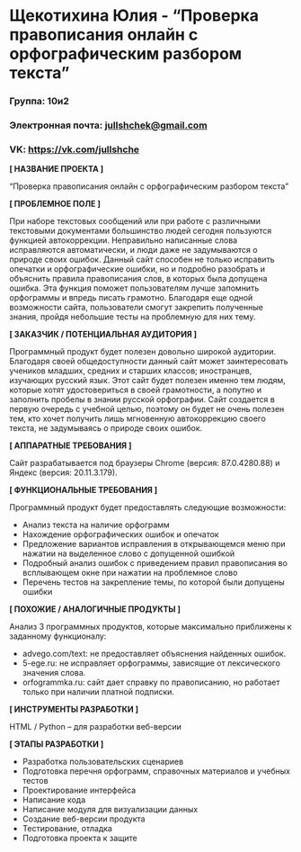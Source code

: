 # Щекотихина Юлия - “Проверка правописания онлайн с орфографическим разбором текста”

### Группа: 10и2
### Электронная почта: jullshchek@gmail.com
### VK:  https://vk.com/jullshche

**[ НАЗВАНИЕ ПРОЕКТА ]**

“Проверка правописания онлайн с орфографическим разбором текста”

**[ ПРОБЛЕМНОЕ ПОЛЕ ]**

При наборе текстовых сообщений или при работе с различными текстовыми документами большинство людей сегодня пользуются функцией автокоррекции. Неправильно написанные слова исправляются автоматически, и люди даже не задумываются о природе своих ошибок. Данный сайт способен не только исправить опечатки и орфографические ошибки, но и подробно разобрать и объяснить правила правописания слов, в которых была допущена ошибка. Эта функция поможет пользователям лучше запомнить орфограммы и впредь писать грамотно. Благодаря еще одной возможности сайта, пользователи смогут закрепить полученные знания, пройдя небольшие тесты на проблемную для них тему.

**[ ЗАКАЗЧИК / ПОТЕНЦИАЛЬНАЯ АУДИТОРИЯ ]**

Программный продукт будет полезен довольно широкой аудитории. Благодаря своей общедоступности данный сайт может заинтересовать учеников младших, средних и старших классов; иностранцев, изучающих русский язык. Этот сайт будет полезен именно тем людям, которые хотят удостовериться в своей грамотности, а попутно и заполнить пробелы в знании русской орфографии. Сайт создается в первую очередь с учебной целью, поэтому он будет не очень полезен тем, кто хочет получить лишь мгновенную автокоррекцию своего текста, не задумываясь о природе своих ошибок.

**[ АППАРАТНЫЕ ТРЕБОВАНИЯ ]**

Сайт разрабатывается под браузеры Chrome (версия: 87.0.4280.88) и Яндекс (версия: 20.11.3.179).

**[ ФУНКЦИОНАЛЬНЫЕ ТРЕБОВАНИЯ ]**

Программный продукт будет предоставлять следующие возможности: 
*	Анализ текста на наличие орфограмм
*	Нахождение орфографических ошибок и опечаток
*	Предложение вариантов исправления в открывающемся меню при нажатии на выделенное слово с допущенной ошибкой
*	Подробный анализ ошибок с приведением правил правописания во всплывающем окне при нажатии на проблемное слово
* Перечень тестов на закрепление темы, по которой были допущены ошибки

**[ ПОХОЖИЕ / АНАЛОГИЧНЫЕ ПРОДУКТЫ ]**

Анализ 3 программных продуктов, которые максимально приближены к заданному функционалу:

*	advego.com/text: не предоставляет объяснения найденных ошибок.
*	5-ege.ru: не исправляет орфограммы, зависящие от лексического значения слова.
*	orfogrammka.ru: сайт дает справку по правописанию, но работает только при наличии платной подписки.

**[ ИНСТРУМЕНТЫ РАЗРАБОТКИ ]**

HTML / Python – для разработки веб-версии

**[ ЭТАПЫ РАЗРАБОТКИ ]**

*	Разработка пользовательских сценариев
*	Подготовка перечня орфограмм, справочных материалов и учебных тестов
*	Проектирование интерфейса
*	Написание кода
*	Написание модуля для визуализации данных
*	Создание веб-версии продукта
*	Тестирование, отладка
*	Подготовка проекта к защите
